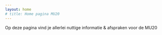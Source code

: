 ```yaml
---
layout: home
# title: Home pagina MU20
---
```


Op deze pagina vind je allerlei nuttige informatie & afspraken voor de MU20